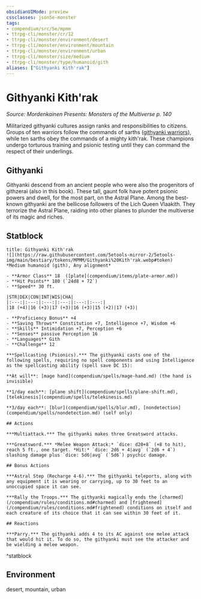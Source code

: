 ```yaml
---
obsidianUIMode: preview
cssclasses: json5e-monster
tags:
- compendium/src/5e/mpmm
- ttrpg-cli/monster/cr/12
- ttrpg-cli/monster/environment/desert
- ttrpg-cli/monster/environment/mountain
- ttrpg-cli/monster/environment/urban
- ttrpg-cli/monster/size/medium
- ttrpg-cli/monster/type/humanoid/gith
aliases: ["Githyanki Kith'rak"]
---
```

# Githyanki Kith'rak
*Source: Mordenkainen Presents: Monsters of the Multiverse p. 140*  

Militarized githyanki cultures assign ranks and responsibilities to citizens. Groups of ten warriors follow the commands of sarths ([githyanki warriors](compendium/bestiary/humanoid/githyanki-warrior.md)), while ten sarths obey the commands of a mighty kith'rak. These champions undergo torturous training and psionic testing until they can command the respect of their underlings.

## Githyanki

Githyanki descend from an ancient people who were also the progenitors of githzerai (also in this book). These tall, gaunt folk have potent psionic powers and dwell, for the most part, on the Astral Plane. Among the best-known githyanki are the bellicose followers of the Lich Queen Vlaakith. They terrorize the Astral Plane, raiding into other planes to plunder the multiverse of its magic and riches.

## Statblock

```ad-statblock
title: Githyanki Kith'rak
![](https://raw.githubusercontent.com/5etools-mirror-2/5etools-img/main/bestiary/tokens/MPMM/Githyanki%20Kith'rak.webp#token)
*Medium humanoid (gith), Any alignment*

- **Armor Class** 18  ([plate](compendium/items/plate-armor.md))
- **Hit Points** 180 (`24d8 + 72`)
- **Speed** 30 ft.

|STR|DEX|CON|INT|WIS|CHA|
|:---:|:---:|:---:|:---:|:---:|:---:|
|18 (+4)|16 (+3)|17 (+3)|16 (+3)|15 (+2)|17 (+3)|

- **Proficiency Bonus** +4
- **Saving Throws** Constitution +7, Intelligence +7, Wisdom +6
- **Skills** Intimidation +7, Perception +6
- **Senses** passive Perception 16
- **Languages** Gith
- **Challenge** 12

***Spellcasting (Psionics).*** The githyanki casts one of the following spells, requiring no spell components and using Intelligence as the spellcasting ability (spell save DC 15):

**At will**: [mage hand](compendium/spells/mage-hand.md) (the hand is invisible)

**1/day each**: [plane shift](compendium/spells/plane-shift.md), [telekinesis](compendium/spells/telekinesis.md)

**3/day each**: [blur](compendium/spells/blur.md), [nondetection](compendium/spells/nondetection.md) (self only)

## Actions

***Multiattack.*** The githyanki makes three Greatsword attacks.

***Greatsword.*** *Melee Weapon Attack:* `dice: d20+8` (+8 to hit), reach 5 ft., one target. *Hit:* `dice: 2d6 + 4|avg` (`2d6 + 4`) slashing damage plus `dice: 5d6|avg` (`5d6`) psychic damage.

## Bonus Actions

***Astral Step (Recharge 4-6).*** The githyanki teleports, along with any equipment it is wearing or carrying, up to 30 feet to an unoccupied space it can see.

***Rally the Troops.*** The githyanki magically ends the [charmed](/compendium/rules/conditions.md#charmed) and [frightened](/compendium/rules/conditions.md#frightened) conditions on itself and each creature of its choice that it can see within 30 feet of it.

## Reactions

***Parry.*** The githyanki adds 4 to its AC against one melee attack that would hit it. To do so, the githyanki must see the attacker and be wielding a melee weapon.
```
^statblock

## Environment

desert, mountain, urban